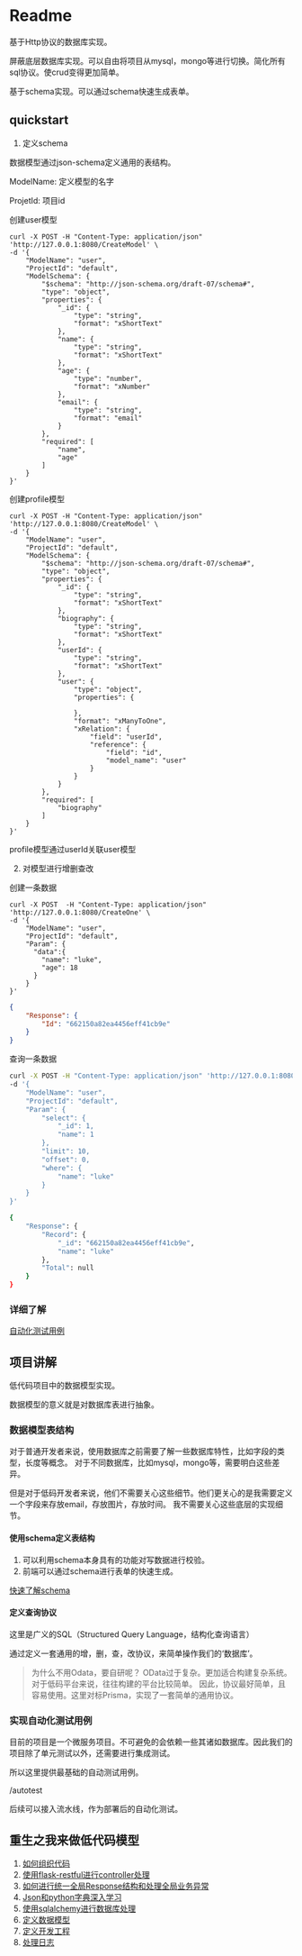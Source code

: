 # Readme
基于Http协议的数据库实现。

屏蔽底层数据库实现。可以自由将项目从mysql，mongo等进行切换。简化所有sql协议。使crud变得更加简单。

基于schema实现。可以通过schema快速生成表单。
## quickstart

1. 定义schema

数据模型通过json-schema定义通用的表结构。

ModelName: 定义模型的名字

ProjetId: 项目id

创建user模型
```curl
curl -X POST -H "Content-Type: application/json" 'http://127.0.0.1:8080/CreateModel' \
-d '{
    "ModelName": "user",
    "ProjectId": "default",
    "ModelSchema": {
        "$schema": "http://json-schema.org/draft-07/schema#",
        "type": "object",
        "properties": {
            "_id": {
                "type": "string",
                "format": "xShortText"
            },
            "name": {
                "type": "string",
                "format": "xShortText"
            },
            "age": {
                "type": "number",
                "format": "xNumber"
            },
            "email": {
                "type": "string",
                "format": "email"
            }
        },
        "required": [
            "name",
            "age"
        ]
    }
}'

```

创建profile模型
```curl
curl -X POST -H "Content-Type: application/json" 'http://127.0.0.1:8080/CreateModel' \
-d '{
    "ModelName": "user",
    "ProjectId": "default",
    "ModelSchema": {
        "$schema": "http://json-schema.org/draft-07/schema#",
        "type": "object",
        "properties": {
            "_id": {
                "type": "string",
                "format": "xShortText"
            },
            "biography": {
                "type": "string",
                "format": "xShortText"
            },
            "userId": {
                "type": "string",
                "format": "xShortText"
            },
            "user": {
                "type": "object",
                "properties": {

                },
                "format": "xManyToOne",
                "xRelation": {
                    "field": "userId",
                    "reference": {
                        "field": "id",
                        "model_name": "user"
                    }
                }
            }
        },
        "required": [
            "biography"
        ]
    }
}'
```

profile模型通过userId关联user模型


2. 对模型进行增删查改

创建一条数据
```curl
curl -X POST  -H "Content-Type: application/json" 'http://127.0.0.1:8080/CreateOne' \
-d '{
    "ModelName": "user",
    "ProjectId": "default",
    "Param": {
      "data":{
        "name": "luke",
        "age": 18
      }
    }
}'
```
```json
{
    "Response": {
        "Id": "662150a82ea4456eff41cb9e"
    }
}

```

查询一条数据
```sh
curl -X POST -H "Content-Type: application/json" 'http://127.0.0.1:8080/FindOne' \
-d '{
    "ModelName": "user",
    "ProjectId": "default",
    "Param": {
        "select": {
            "_id": 1,
            "name": 1
        },
        "limit": 10,
        "offset": 0,
        "where": {
            "name": "luke"
        }
    }
}'

{
    "Response": {
        "Record": {
            "_id": "662150a82ea4456eff41cb9e",
            "name": "luke"
        },
        "Total": null
    }
}
```

### 详细了解
[自动化测试用例](/autotest/runtime_auto_test.py)

[](/接入协议)

## 项目讲解
低代码项目中的数据模型实现。

数据模型的意义就是对数据库表进行抽象。

### 数据模型表结构
对于普通开发者来说，使用数据库之前需要了解一些数据库特性，比如字段的类型，长度等概念。
对于不同数据库，比如mysql，mongo等，需要明白这些差异。

但是对于低码开发者来说，他们不需要关心这些细节。他们更关心的是我需要定义一个字段来存放email，存放图片，存放时间。
我不需要关心这些底层的实现细节。

#### 使用schema定义表结构
1. 可以利用schema本身具有的功能对写数据进行校验。
2. 前端可以通过schema进行表单的快速生成。

[快速了解schema](/doc/learn/learn_about_schema.md)

#### 定义查询协议
这里是广义的SQL（Structured Query Language，结构化查询语言）

通过定义一套通用的增，删，查，改协议，来简单操作我们的‘数据库’。

> 为什么不用Odata，要自研呢？ OData过于复杂。更加适合构建复杂系统。对于低码平台来说，往往构建的平台比较简单。
> 因此，协议最好简单，且容易使用。这里对标Prisma，实现了一套简单的通用协议。


### 实现自动化测试用例
目前的项目是一个微服务项目。不可避免的会依赖一些其诸如数据库。因此我们的项目除了单元测试以外，还需要进行集成测试。

所以这里提供最基础的自动测试用例。

/autotest

后续可以接入流水线，作为部署后的自动化测试。


## 重生之我来做低代码模型

1. [如何组织代码](/doc/learn/learn_organize_code)
2. [使用flask-restful进行controller处理](/doc/learn/flask-restful.md)
3. [如何进行统一全局Response结构和处理全局业务异常](/doc/learn/global_error_handle.md)
4. [Json和python字典深入学习](/doc/learn/json_and_dict.md)
5. [使用sqlalchemy进行数据库处理](/doc/learn/learn_repo.md)
6. [定义数据模型](doc/learn/define_model.md)
7. [定义开发工程](doc/learn/define_project.md)
6. [处理日志](/doc/learn/learn_logger.md)

